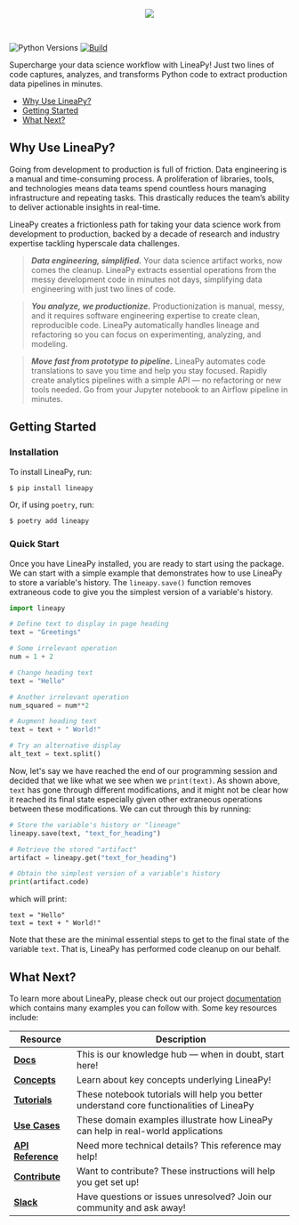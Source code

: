 <p align="center">
    <a href="https://linea.ai/">
      <img src="https://linea.ai/banner-wide-negative.png">
    </a>
</p>
<br />

![Python Versions](https://img.shields.io/badge/Python--versions-3.7%20%7C%203.8%20%7C%203.9-brightgreen)
[![Build](https://github.com/LineaLabs/lineapy/actions/workflows/python-app.yml/badge.svg)](https://github.com/LineaLabs/lineapy/actions/workflows/python-app.yml)

Supercharge your data science workflow with LineaPy! Just two lines of code captures, analyzes,
and transforms Python code to extract production data pipelines in minutes.

- [Why Use LineaPy?](#why-use-lineapy)
- [Getting Started](#getting-started)
- [What Next?](#what-next)

## Why Use LineaPy?

Going from development to production is full of friction. Data engineering is a manual and
time-consuming process. A proliferation of libraries, tools, and technologies means data teams
spend countless hours managing infrastructure and repeating tasks. This drastically reduces
the team’s ability to deliver actionable insights in real-time.

LineaPy creates a frictionless path for taking your data science work from development to production,
backed by a decade of research and industry expertise tackling hyperscale data challenges.

> ***Data engineering, simplified.*** Your data science artifact works, now comes the cleanup.
LineaPy extracts essential operations from the messy development code in minutes not days,
simplifying data engineering with just two lines of code.

> ***You analyze, we productionize.*** Productionization is manual, messy, and it requires
software engineering expertise to create clean, reproducible code. LineaPy automatically handles
lineage and refactoring so you can focus on experimenting, analyzing, and modeling.

> ***Move fast from prototype to pipeline.*** LineaPy automates code translations to save you time
and help you stay focused. Rapidly create analytics pipelines with a simple API &mdash; no refactoring
or new tools needed. Go from your Jupyter notebook to an Airflow pipeline in minutes.

## Getting Started

### Installation

To install LineaPy, run:

```bash
$ pip install lineapy
```

Or, if using `poetry`, run:

```bash
$ poetry add lineapy
```

### Quick Start

Once you have LineaPy installed, you are ready to start using the package. We can start with a simple
example that demonstrates how to use LineaPy to store a variable's history. The `lineapy.save()` function
removes extraneous code to give you the simplest version of a variable's history.

```python
import lineapy

# Define text to display in page heading
text = "Greetings"

# Some irrelevant operation
num = 1 + 2

# Change heading text
text = "Hello"

# Another irrelevant operation
num_squared = num**2

# Augment heading text
text = text + " World!"

# Try an alternative display
alt_text = text.split()
```

Now, let's say we have reached the end of our programming session and decided that we like
what we see when we `print(text)`. As shown above, `text` has gone through different
modifications, and it might not be clear how it reached its final state especially given other
extraneous operations between these modifications. We can cut through this by running:

```python
# Store the variable's history or "lineage"
lineapy.save(text, "text_for_heading")

# Retrieve the stored "artifact"
artifact = lineapy.get("text_for_heading")

# Obtain the simplest version of a variable's history
print(artifact.code)
```

which will print:

```
text = "Hello"
text = text + " World!"
```

Note that these are the minimal essential steps to get to the final state of the variable `text`.
That is, LineaPy has performed code cleanup on our behalf.

## What Next?

To learn more about LineaPy, please check out our project [documentation](https://lineapy.org/docs)
which contains many examples you can follow with. Some key resources include:

| Resource | Description |
| ------------- | - |
| **[Docs]** | This is our knowledge hub &mdash; when in doubt, start here! |
| **[Concepts]** | Learn about key concepts underlying LineaPy! |
| **[Tutorials]** | These notebook tutorials will help you better understand core functionalities of LineaPy |
| **[Use Cases]** | These domain examples illustrate how LineaPy can help in real-world applications |
| **[API Reference]** | Need more technical details? This reference may help! |
| **[Contribute]** | Want to contribute? These instructions will help you get set up! |
| **[Slack]** | Have questions or issues unresolved? Join our community and ask away! |

[Docs]: https://lineapy.org/docs
[Concepts]: https://lineapy.org/docs/fundamentals/concepts.html
[Tutorials]: https://github.com/LineaLabs/lineapy/tree/main/examples/tutorials
[Use Cases]: https://github.com/LineaLabs/lineapy/tree/main/examples/use-cases
[API Reference]: https://lineapy.org/docs/references/api_reference.html
[Contribute]: https://lineapy.org/docs/references/development.html
[Slack]: https://lineacommunity.slack.com
